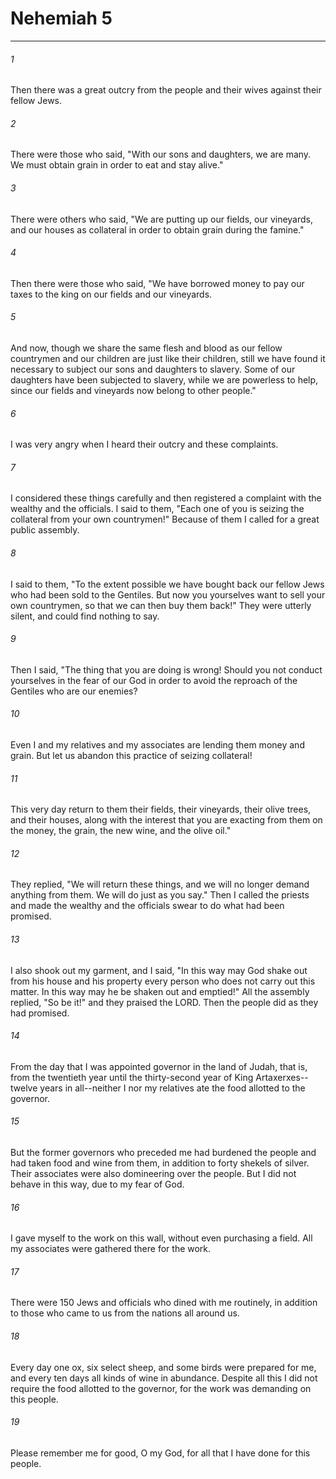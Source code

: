 # Nehemiah 5
***



###### 1 
Then there was a great outcry from the people and their wives against their fellow Jews. 

###### 2 
There were those who said, "With our sons and daughters, we are many. We must obtain grain in order to eat and stay alive." 

###### 3 
There were others who said, "We are putting up our fields, our vineyards, and our houses as collateral in order to obtain grain during the famine." 

###### 4 
Then there were those who said, "We have borrowed money to pay our taxes to the king on our fields and our vineyards. 

###### 5 
And now, though we share the same flesh and blood as our fellow countrymen and our children are just like their children, still we have found it necessary to subject our sons and daughters to slavery. Some of our daughters have been subjected to slavery, while we are powerless to help, since our fields and vineyards now belong to other people." 

###### 6 
I was very angry when I heard their outcry and these complaints. 

###### 7 
I considered these things carefully and then registered a complaint with the wealthy and the officials. I said to them, "Each one of you is seizing the collateral from your own countrymen!" Because of them I called for a great public assembly. 

###### 8 
I said to them, "To the extent possible we have bought back our fellow Jews who had been sold to the Gentiles. But now you yourselves want to sell your own countrymen, so that we can then buy them back!" They were utterly silent, and could find nothing to say. 

###### 9 
Then I said, "The thing that you are doing is wrong! Should you not conduct yourselves in the fear of our God in order to avoid the reproach of the Gentiles who are our enemies? 

###### 10 
Even I and my relatives and my associates are lending them money and grain. But let us abandon this practice of seizing collateral! 

###### 11 
This very day return to them their fields, their vineyards, their olive trees, and their houses, along with the interest that you are exacting from them on the money, the grain, the new wine, and the olive oil." 

###### 12 
They replied, "We will return these things, and we will no longer demand anything from them. We will do just as you say." Then I called the priests and made the wealthy and the officials swear to do what had been promised. 

###### 13 
I also shook out my garment, and I said, "In this way may God shake out from his house and his property every person who does not carry out this matter. In this way may he be shaken out and emptied!" All the assembly replied, "So be it!" and they praised the LORD. Then the people did as they had promised. 

###### 14 
From the day that I was appointed governor in the land of Judah, that is, from the twentieth year until the thirty-second year of King Artaxerxes--twelve years in all--neither I nor my relatives ate the food allotted to the governor. 

###### 15 
But the former governors who preceded me had burdened the people and had taken food and wine from them, in addition to forty shekels of silver. Their associates were also domineering over the people. But I did not behave in this way, due to my fear of God. 

###### 16 
I gave myself to the work on this wall, without even purchasing a field. All my associates were gathered there for the work. 

###### 17 
There were 150 Jews and officials who dined with me routinely, in addition to those who came to us from the nations all around us. 

###### 18 
Every day one ox, six select sheep, and some birds were prepared for me, and every ten days all kinds of wine in abundance. Despite all this I did not require the food allotted to the governor, for the work was demanding on this people. 

###### 19 
Please remember me for good, O my God, for all that I have done for this people.
